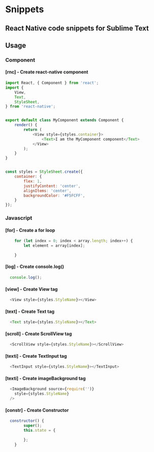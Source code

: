 # Snippets
## React Native code snippets for Sublime Text

## Usage
### Component
#### [rnc] - Create react-native component
```javascript
import React, { Component } from 'react';
import {
    View,
    Text,
    StyleSheet,
} from 'react-native';


export default class MyComponent extends Component {
    render() {
        return (
            <View style={styles.container}>
                <Text>I am the MyComponent component</Text>
            </View>
        );
    }
}


const styles = StyleSheet.create({
    container: {
        flex: 1,
        justifyContent: 'center',
        alignItems: 'center',
        backgroundColor: '#F5FCFF',
    }
});
```
### Javascript
#### [for] - Create a for loop
```javascript
    for (let index = 0; index < array.length; index++) {
        let element = array[index];
           
    }
```

#### [log] - Create console.log()
```javascript
  console.log();
```

#### [view] - Create View tag
```javascript
  <View style={styles.StyleName}></View>
```

#### [text] - Create Text tag
```javascript
  <Text style={styles.StyleName}></Text>
```

#### [scroll] - Create ScrollView tag
```javascript
  <ScrollView style={styles.StyleName}></ScrollView>
```

#### [texti] - Create TextInput tag
```javascript
  <TextInput style={styles.StyleName}></TextInput>
```

#### [texti] - Create imageBackground tag
```javascript
  <ImageBackground source={require('')}
    style={styles.StyleName}
  />
```

#### [constr] - Create Constructor
```javascript
  constructor() {
        super();
        this.state = {
        
        };
    }
```
